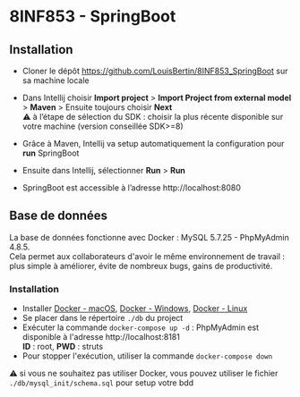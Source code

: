 # 8INF853 - SpringBoot

## Installation

* Cloner le dépôt https://github.com/LouisBertin/8INF853_SpringBoot sur sa machine locale
* Dans Intellij choisir **Import project** > **Import Project from external model** > **Maven** > Ensuite toujours choisir **Next**
<br> :warning:️ à l’étape de sélection du SDK : choisir la plus récente disponible sur votre machine (version conseillée SDK>=8)

* Grâce à Maven, Intellij va setup automatiquement la configuration pour **run** SpringBoot
* Ensuite dans Intellij, sélectionner **Run** > **Run**
* SpringBoot est accessible à l’adresse http://localhost:8080

## Base de données

La base de données fonctionne avec Docker : MySQL 5.7.25 - PhpMyAdmin 4.8.5. <br />
Cela permet aux collaborateurs d'avoir le même environnement de travail : plus simple à améliorer, évite de nombreux bugs, gains de productivité.

### Installation
* Installer [Docker - macOS](https://runnable.com/docker/install-docker-on-macos), [Docker - Windows](https://runnable.com/docker/install-docker-on-windows-10), [Docker - Linux](https://runnable.com/docker/install-docker-on-linux)
* Se placer dans le répertoire `./db` du project
* Exécuter la commande `docker-compose up -d` : PhpMyAdmin est disponible à l'adresse http://localhost:8181 <br />
**ID** : root, **PWD** : struts
* Pour stopper l'exécution, utiliser la commande `docker-compose down`

:warning: si vous ne souhaitez pas utiliser Docker, vous pouvez utiliser le fichier `./db/mysql_init/schema.sql` pour setup votre bdd